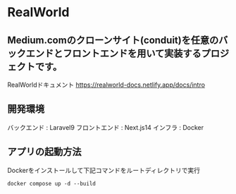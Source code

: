 # RealWorld
## Medium.comのクローンサイト(conduit)を任意のバックエンドとフロントエンドを用いて実装するプロジェクトです。

RealWorldドキュメント
<https://realworld-docs.netlify.app/docs/intro>

## 開発環境
バックエンド : Laravel9
フロントエンド : Next.js14
インフラ : Docker

## アプリの起動方法
Dockerをインストールして下記コマンドをルートディレクトリで実行
```
docker compose up -d --build
```
